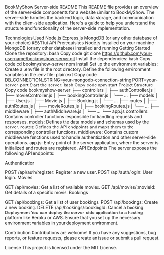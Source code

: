 BookMyShow Server-side README
This README file provides an overview of the server-side components for a website similar to BookMyShow. The server-side handles the backend logic, data storage, and communication with the client-side application. Here's a guide to help you understand the structure and functionality of the server-side implementation.

Technologies Used
Node.js
Express.js
MongoDB (or any other database of your choice)
RESTful API
Prerequisites
Node.js installed on your machine
MongoDB (or any other database) installed and running
Getting Started
Clone the repository:
bash
Copy code
git clone https://github.com/your-username/bookmyshow-server.git
Install the dependencies:
bash
Copy code
cd bookmyshow-server
npm install
Set up the environment variables:
Create a .env file in the root directory.
Define the following environment variables in the .env file:
plaintext
Copy code
DB_CONNECTION_STRING=your-mongodb-connection-string
PORT=your-server-port
Start the server:
bash
Copy code
npm start
Project Structure
Copy code
bookmyshow-server
├── controllers
│   ├── authController.js
│   ├── movieController.js
│   ├── bookingController.js
│   └── ...
├── models
│   ├── User.js
│   ├── Movie.js
│   ├── Booking.js
│   └── ...
├── routes
│   ├── authRoutes.js
│   ├── movieRoutes.js
│   ├── bookingRoutes.js
│   └── ...
├── middleware
│   ├── authMiddleware.js
│   └── ...
└── app.js
controllers: Contains controller functions responsible for handling requests and responses.
models: Defines the data models and schemas used by the server.
routes: Defines the API endpoints and maps them to the corresponding controller functions.
middleware: Contains custom middleware functions used to handle authentication and other server-side operations.
app.js: Entry point of the server application, where the server is initialized and routes are registered.
API Endpoints
The server exposes the following API endpoints:

Authentication

POST /api/auth/register: Register a new user.
POST /api/auth/login: User login.
Movies

GET /api/movies: Get a list of available movies.
GET /api/movies/:movieId: Get details of a specific movie.
Bookings

GET /api/bookings: Get a list of user bookings.
POST /api/bookings: Create a new booking.
DELETE /api/bookings/:bookingId: Cancel a booking.
Deployment
You can deploy the server-side application to a hosting platform like Heroku or AWS. Ensure that you set up the necessary environment variables in your deployment environment.

Contribution
Contributions are welcome! If you have any suggestions, bug reports, or feature requests, please create an issue or submit a pull request.

License
This project is licensed under the MIT License.
